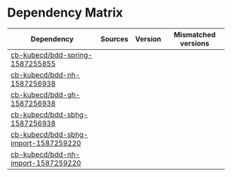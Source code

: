 # Dependency Matrix

Dependency | Sources | Version | Mismatched versions
---------- | ------- | ------- | -------------------
[cb-kubecd/bdd-spring-1587255855](https://github.com/cb-kubecd/bdd-spring-1587255855.git) |  | []() | 
[cb-kubecd/bdd-nh-1587256938](https://github.com/cb-kubecd/bdd-nh-1587256938.git) |  | []() | 
[cb-kubecd/bdd-gh-1587256938](https://github.com/cb-kubecd/bdd-gh-1587256938.git) |  | []() | 
[cb-kubecd/bdd-sbhg-1587256938](https://github.com/cb-kubecd/bdd-sbhg-1587256938.git) |  | []() | 
[cb-kubecd/bdd-sbhg-import-1587259220](https://github.com/cb-kubecd/bdd-sbhg-import-1587259220.git) |  | []() | 
[cb-kubecd/bdd-nh-import-1587259220](https://github.com/cb-kubecd/bdd-nh-import-1587259220.git) |  | []() | 
